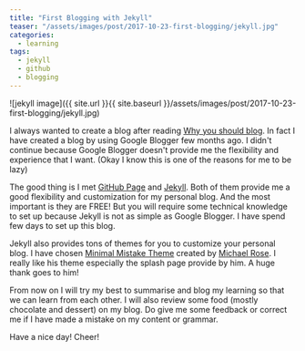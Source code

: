 ```yaml
---
title: "First Blogging with Jekyll"
teaser: "/assets/images/post/2017-10-23-first-blogging/jekyll.jpg"
categories:
  - learning
tags:
  - jekyll
  - github 
  - blogging
---
```


![jekyll image]({{ site.url }}{{ site.baseurl }}/assets/images/post/2017-10-23-first-blogging/jekyll.jpg)

I always wanted to create a blog after reading [Why you should blog](https://medium.com/@racheltho/why-you-yes-you-should-blog-7d2544ac1045). In fact I have created a blog by using Google Blogger few months ago. I didn't continue because Google Blogger doesn't provide me the flexibility and experience that I want. (Okay I know this is one of the reasons for me to be lazy) 

The good thing is I met [GitHub Page](https://pages.github.com/) and [Jekyll](https://jekyllrb.com/). Both of them provide me a good flexibility and customization for my personal blog. And the most important is they are FREE! But you will require some technical knowledge to set up because Jekyll is not as simple as Google Blogger. I have spend few days to set up this blog. 

Jekyll also provides tons of themes for you to customize your personal blog. I have chosen [Minimal Mistake Theme](https://mmistakes.github.io/minimal-mistakes/) created by [Michael Rose](https://github.com/mmistakes). I really like his theme especially the splash page provide by him. A huge thank goes to him! 

From now on I will try my best to summarise and blog my learning so that we can learn from each other. I will also review some food (mostly chocolate and dessert) on my blog. Do give me some feedback or correct me if I have made a mistake on my content or grammar. 

Have a nice day! Cheer! 


